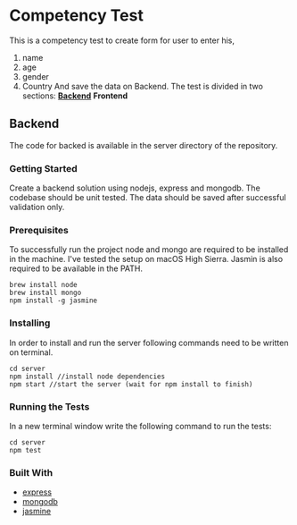 # Competency Test

This is a competency test to create form for user to enter his,

 1. name
 2. age
 3. gender
 4. Country
And save the data on Backend.
The test is divided in two sections:
**[Backend](https://github.com/rahulmeghlan/comptencyTest#backend)**
**Frontend**

## Backend

The code for backed is available in the server directory of the repository.

### Getting Started
Create a backend solution using nodejs, express and mongodb.
The codebase should be unit tested.
The data should be saved after successful validation only.

### Prerequisites
To successfully run the project node and mongo are required to be installed in the machine.
I've tested the setup on macOS High Sierra.
Jasmin is also required to be available in the PATH.

    brew install node
    brew install mongo
    npm install -g jasmine

### Installing
In order to install and run the server following commands need to be written on terminal.

	cd server
    npm install //install node dependencies
    npm start //start the server (wait for npm install to finish)
### Running the Tests
In a new terminal window write the following command to run the tests:

    cd server
    npm test
### Built With

 - [express](https://expressjs.com/)
 - [mongodb](https://www.mongodb.com/)
 - [jasmine](https://jasmine.github.io/)